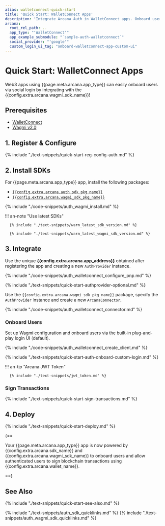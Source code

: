 ```yaml
---
alias: walletconnect-quick-start
title: 'Quick Start: WalletConnect Apps'
description: 'Integrate Arcana Auth in WalletConnect apps. Onboard users via social login. Provide instant access to the in-app Arcana wallet for signing transactions.'
arcana:
  root_rel_path: ..
  app_type: "'WalletConnect'"
  app_example_submodule: "`sample-auth-walletconnect`"
  social_provider: "'google'"
  custom_login_ui_tag: "onboard-walletconnect-app-custom-ui"
---
```


# Quick Start: WalletConnect Apps

Web3 apps using {{page.meta.arcana.app_type}} can easily onboard users via social login by integrating with the {{config.extra.arcana.wagmi_sdk_name}}!

## Prerequisites

* [WalletConnect](https://walletconnect.com/)
* [Wagmi v2.0](https://wagmi.sh/)

## 1. Register & Configure

{% include "./text-snippets/quick-start-reg-config-auth.md" %}

## 2. Install SDKs

For {{page.meta.arcana.app_type}} app, install the following packages:

* [`{{config.extra.arcana.auth_sdk_pkg_name}}`](https://www.npmjs.com/package/@arcana/auth)
* [`{{config.extra.arcana.wagmi_sdk_pkg_name}}`](https://www.npmjs.com/package/@arcana/auth-wagmi)

{% include "./code-snippets/auth_wagmi_install.md" %}

!!! an-note "Use latest SDKs"
  
      {% include "./text-snippets/warn_latest_sdk_version.md" %}

      {% include "./text-snippets/warn_latest_wagmi_sdk_version.md" %}

## 3. Integrate

Use the unique **{{config.extra.arcana.app_address}}** obtained after registering the app and creating a new `AuthProvider` instance.

{% include "./code-snippets/auth_walletconnect_configure_pnp.md" %}

{% include "./text-snippets/quick-start-authprovider-optional.md" %}

Use the `{{config.extra.arcana.wagmi_sdk_pkg_name}}` package, specify the `AuthProvider` instance and create a new `ArcanaConnector`.

{% include "./code-snippets/auth_walletconnect_connector.md" %}

### Onboard Users

Set up Wagmi configuration and onboard users via the built-in plug-and-play login UI (default). 

{% include "./code-snippets/auth_walletconnect_create_client.md" %}

{% include "./text-snippets/quick-start-auth-onboard-custom-login.md" %}

!!! an-tip "Arcana JWT Token"

      {% include "./text-snippets/jwt_token.md" %}

### Sign Transactions

{% include "./text-snippets/quick-start-sign-transactions.md" %}

## 4. Deploy

{% include "./text-snippets/quick-start-deploy.md" %}

{==

Your {{page.meta.arcana.app_type}} app is now powered by {{config.extra.arcana.sdk_name}} and {{config.extra.arcana.wagmi_sdk_name}} to onboard users and allow authenticated users to sign blockchain transactions using  {{config.extra.arcana.wallet_name}}.

==}

## See Also

{% include "./text-snippets/quick-start-see-also.md" %}

{% include "./text-snippets/auth_sdk_quicklinks.md" %}
{% include "./text-snippets/auth_wagmi_sdk_quicklinks.md" %}
